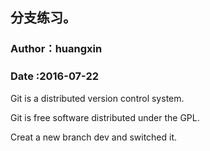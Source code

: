 ## 分支练习。
### Author：huangxin
### Date :2016-07-22
Git is a distributed version control system.

Git is free software distributed under the GPL.

Creat a new branch dev and switched it.


